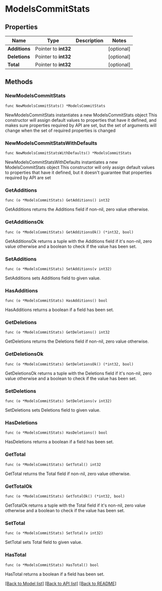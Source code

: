 # ModelsCommitStats

## Properties

Name | Type | Description | Notes
------------ | ------------- | ------------- | -------------
**Additions** | Pointer to **int32** |  | [optional] 
**Deletions** | Pointer to **int32** |  | [optional] 
**Total** | Pointer to **int32** |  | [optional] 

## Methods

### NewModelsCommitStats

`func NewModelsCommitStats() *ModelsCommitStats`

NewModelsCommitStats instantiates a new ModelsCommitStats object
This constructor will assign default values to properties that have it defined,
and makes sure properties required by API are set, but the set of arguments
will change when the set of required properties is changed

### NewModelsCommitStatsWithDefaults

`func NewModelsCommitStatsWithDefaults() *ModelsCommitStats`

NewModelsCommitStatsWithDefaults instantiates a new ModelsCommitStats object
This constructor will only assign default values to properties that have it defined,
but it doesn't guarantee that properties required by API are set

### GetAdditions

`func (o *ModelsCommitStats) GetAdditions() int32`

GetAdditions returns the Additions field if non-nil, zero value otherwise.

### GetAdditionsOk

`func (o *ModelsCommitStats) GetAdditionsOk() (*int32, bool)`

GetAdditionsOk returns a tuple with the Additions field if it's non-nil, zero value otherwise
and a boolean to check if the value has been set.

### SetAdditions

`func (o *ModelsCommitStats) SetAdditions(v int32)`

SetAdditions sets Additions field to given value.

### HasAdditions

`func (o *ModelsCommitStats) HasAdditions() bool`

HasAdditions returns a boolean if a field has been set.

### GetDeletions

`func (o *ModelsCommitStats) GetDeletions() int32`

GetDeletions returns the Deletions field if non-nil, zero value otherwise.

### GetDeletionsOk

`func (o *ModelsCommitStats) GetDeletionsOk() (*int32, bool)`

GetDeletionsOk returns a tuple with the Deletions field if it's non-nil, zero value otherwise
and a boolean to check if the value has been set.

### SetDeletions

`func (o *ModelsCommitStats) SetDeletions(v int32)`

SetDeletions sets Deletions field to given value.

### HasDeletions

`func (o *ModelsCommitStats) HasDeletions() bool`

HasDeletions returns a boolean if a field has been set.

### GetTotal

`func (o *ModelsCommitStats) GetTotal() int32`

GetTotal returns the Total field if non-nil, zero value otherwise.

### GetTotalOk

`func (o *ModelsCommitStats) GetTotalOk() (*int32, bool)`

GetTotalOk returns a tuple with the Total field if it's non-nil, zero value otherwise
and a boolean to check if the value has been set.

### SetTotal

`func (o *ModelsCommitStats) SetTotal(v int32)`

SetTotal sets Total field to given value.

### HasTotal

`func (o *ModelsCommitStats) HasTotal() bool`

HasTotal returns a boolean if a field has been set.


[[Back to Model list]](../README.md#documentation-for-models) [[Back to API list]](../README.md#documentation-for-api-endpoints) [[Back to README]](../README.md)


